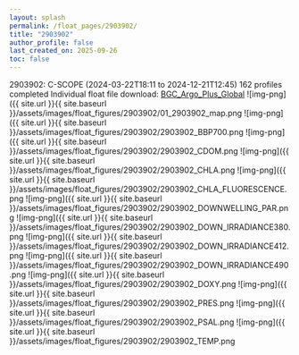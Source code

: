 ```yaml
---
layout: splash
permalink: /float_pages/2903902/
title: "2903902"
author_profile: false
last_created_on: 2025-09-26
toc: false
---
```

 
2903902: C-SCOPE (2024-03-22T18:11 to 2024-12-21T12:45)
162 profiles completed
Individual float file download: [BGC_Argo_Plus_Global](https://ftp.soest.hawaii.edu/bgc_argo_plus/Individual_Floats/outliers_removed/2903902_Sprof_processed.nc)
![img-png]({{ site.url }}{{ site.baseurl }}/assets/images/float_figures/2903902/01_2903902_map.png
![img-png]({{ site.url }}{{ site.baseurl }}/assets/images/float_figures/2903902/2903902_BBP700.png
![img-png]({{ site.url }}{{ site.baseurl }}/assets/images/float_figures/2903902/2903902_CDOM.png
![img-png]({{ site.url }}{{ site.baseurl }}/assets/images/float_figures/2903902/2903902_CHLA.png
![img-png]({{ site.url }}{{ site.baseurl }}/assets/images/float_figures/2903902/2903902_CHLA_FLUORESCENCE.png
![img-png]({{ site.url }}{{ site.baseurl }}/assets/images/float_figures/2903902/2903902_DOWNWELLING_PAR.png
![img-png]({{ site.url }}{{ site.baseurl }}/assets/images/float_figures/2903902/2903902_DOWN_IRRADIANCE380.png
![img-png]({{ site.url }}{{ site.baseurl }}/assets/images/float_figures/2903902/2903902_DOWN_IRRADIANCE412.png
![img-png]({{ site.url }}{{ site.baseurl }}/assets/images/float_figures/2903902/2903902_DOWN_IRRADIANCE490.png
![img-png]({{ site.url }}{{ site.baseurl }}/assets/images/float_figures/2903902/2903902_DOXY.png
![img-png]({{ site.url }}{{ site.baseurl }}/assets/images/float_figures/2903902/2903902_PRES.png
![img-png]({{ site.url }}{{ site.baseurl }}/assets/images/float_figures/2903902/2903902_PSAL.png
![img-png]({{ site.url }}{{ site.baseurl }}/assets/images/float_figures/2903902/2903902_TEMP.png
